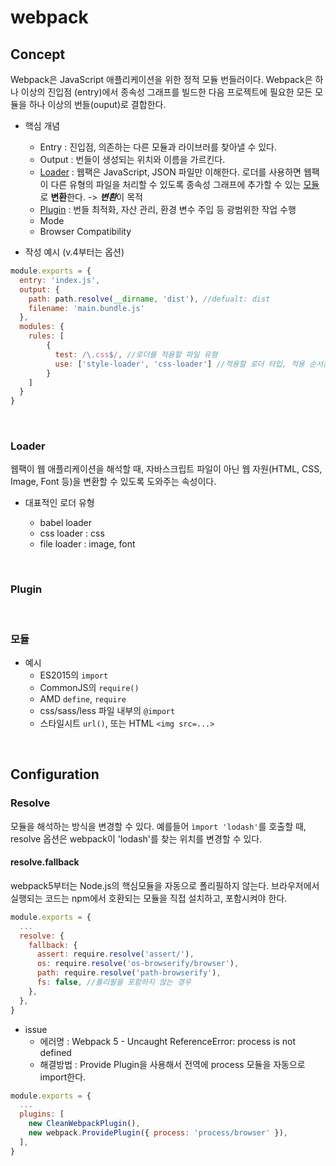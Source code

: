 # webpack

## Concept 

Webpack은 JavaScript 애플리케이션을 위한 정적 모듈 번들러이다. Webpack은 하나 이상의 진입점
(entry)에서 종속성 그래프를 빌드한 다음 프로젝트에 필요한 모든 모듈을 하나 이상의 번들(ouput)로 결합한다. 
 

- 핵심 개념 

  - Entry : 진입점, 의존하는 다른 모듈과 라이브러를 찾아낼 수 있다. 
  - Output : 번들이 생성되는 위치와 이름을 가르킨다.  
  - [Loader](###Loader) : 웹팩은 JavaScript, JSON 파일만 이해한다. 로더를 사용하면 웹팩이 다른 유형의 파일을 처리할 수 있도록 종속성 그래프에 추가할 수 있는 [모듈](####모듈)로 **변환**한다. -> ***변환***이 목적
  - [Plugin](###Plugin) : 번들 최적화, 자산 관리, 환경 변수 주입 등 광범위한 작업 수행 
  - Mode 
  - Browser Compatibility 


- 작성 예시 (v.4부터는 옵션)

```javascript
module.exports = {
  entry: 'index.js', 
  output: {
    path: path.resolve(__dirname, 'dist'), //defualt: dist 
    filename: 'main.bundle.js'
  }, 
  modules: {
    rules: [
        {
          test: /\.css$/, //로더를 적용할 파일 유형
          use: ['style-loader', 'css-loader'] //적용할 로더 타입, 적용 순서는 오른쪽부터 왼쪽이다.
        }
    ]
  }
}
```
<br />

### Loader

웹팩이 웹 애플리케이션을 해석할 때, 자바스크립트 파일이 아닌 웹 자원(HTML, CSS, Image, Font 등)을 변환할 수 있도록 도와주는 속성이다.

- 대표적인 로더 유형

  - babel loader
  - css loader : css
  - file loader : image, font

<br />

### Plugin

<br />

### 모듈 
 
- 예시 
  - ES2015의 `import`
  - CommonJS의 `require()`
  - AMD `define`, `require`
  - css/sass/less 파일 내부의 `@import`
  - 스타일시트 `url()`, 또는 HTML `<img src=...>`


<br />

## Configuration

### Resolve

모듈을 해석하는 방식을 변경할 수 있다.
예를들어 `ìmport 'lodash'`를 호출할 때, resolve 옵션은 webpack이 'lodash'를 찾는 위치를 변경할 수 있다.

#### resolve.fallback

webpack5부터는 Node.js의 핵심모듈을 자동으로 폴리필하지 않는다. 브라우저에서 실행되는 코드는 npm에서 호환되는 모듈을 직접 설치하고, 포함시켜야 한다.

```javascript
module.exports = {
  ...
  resolve: {
    fallback: {
      assert: require.resolve('assert/'),
      os: require.resolve('os-browserify/browser'),
      path: require.resolve('path-browserify'),
      fs: false, //폴리필을 포함하지 않는 경우
    },
  },
}
```

- issue
  - 에러명 : Webpack 5 - Uncaught ReferenceError: process is not defined
  - 해결방법 : Provide Plugin을 사용해서 전역에 process 모듈을 자동으로 import한다.

```javascript
module.exports = {
  ...
  plugins: [
    new CleanWebpackPlugin(),
    new webpack.ProvidePlugin({ process: 'process/browser' }),
  ],
}
```